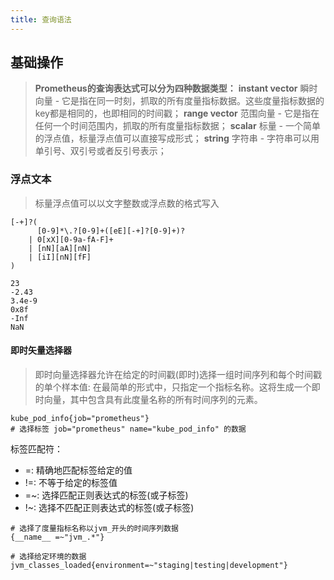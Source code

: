 ```yaml
---
title: 查询语法
---
```


## 基础操作

> **Prometheus的查询表达式可以分为四种数据类型：**
> **instant vector** 瞬时向量 - 它是指在同一时刻，抓取的所有度量指标数据。这些度量指标数据的key都是相同的，也即相同的时间戳；
> **range vector** 范围向量 - 它是指在任何一个时间范围内，抓取的所有度量指标数据；
> **scalar** 标量 - 一个简单的浮点值，标量浮点值可以直接写成形式；
> **string** 字符串 - 字符串可以用单引号、双引号或者反引号表示；

### 浮点文本

> 标量浮点值可以以文字整数或浮点数的格式写入

```
[-+]?(
      [0-9]*\.?[0-9]+([eE][-+]?[0-9]+)?
    | 0[xX][0-9a-fA-F]+
    | [nN][aA][nN]
    | [iI][nN][fF]
)

23
-2.43
3.4e-9
0x8f
-Inf
NaN
```



#### 即时矢量选择器

> 即时向量选择器允许在给定的时间戳(即时)选择一组时间序列和每个时间戳的单个样本值: 在最简单的形式中，只指定一个指标名称。这将生成一个即时向量，其中包含具有此度量名称的所有时间序列的元素。

```
kube_pod_info{job="prometheus"}
# 选择标签 job="prometheus" name="kube_pod_info" 的数据
```

标签匹配符：

- =: 精确地匹配标签给定的值
- !=: 不等于给定的标签值
- =~: 选择匹配正则表达式的标签(或子标签)
- !~: 选择不匹配正则表达式的标签(或子标签)

```
# 选择了度量指标名称以jvm_开头的时间序列数据
{__name__ =~"jvm_.*"} 

# 选择给定环境的数据
jvm_classes_loaded{environment=~"staging|testing|development"}
```

